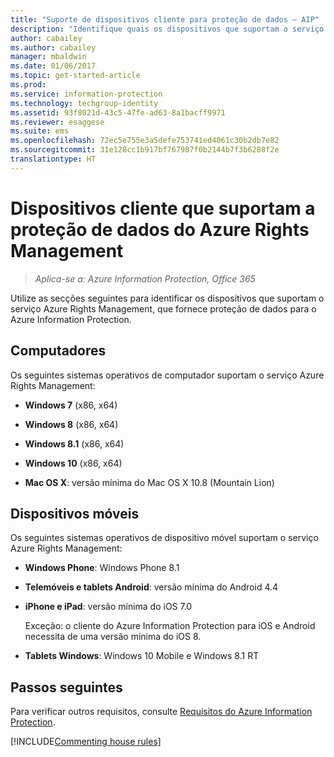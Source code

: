 ```yaml
---
title: "Suporte de dispositivos cliente para proteção de dados – AIP"
description: "Identifique quais os dispositivos que suportam o serviço Azure Rights Management a partir do Azure Information Protection."
author: cabailey
ms.author: cabailey
manager: mbaldwin
ms.date: 01/06/2017
ms.topic: get-started-article
ms.prod: 
ms.service: information-protection
ms.technology: techgroup-identity
ms.assetid: 93f8021d-43c5-47fe-ad63-8a1bacff9971
ms.reviewer: esaggese
ms.suite: ems
ms.openlocfilehash: 72ec5e755e3a5defe753741ed4061c30b2db7e82
ms.sourcegitcommit: 31e128cc1b917bf767987f0b2144b7f3b6288f2e
translationtype: HT
---
```

# <a name="client-devices-that-support-azure-rights-management-data-protection"></a>Dispositivos cliente que suportam a proteção de dados do Azure Rights Management

>*Aplica-se a: Azure Information Protection, Office 365*

Utilize as secções seguintes para identificar os dispositivos que suportam o serviço Azure Rights Management, que fornece proteção de dados para o Azure Information Protection.

## <a name="computers"></a>Computadores
Os seguintes sistemas operativos de computador suportam o serviço Azure Rights Management:

-   **Windows 7** (x86, x64)

-   **Windows 8** (x86, x64)

-   **Windows 8.1** (x86, x64)

-   **Windows 10** (x86, x64)

-   **Mac OS X**: versão mínima do Mac OS X 10.8 (Mountain Lion)

## <a name="mobile-devices"></a>Dispositivos móveis
Os seguintes sistemas operativos de dispositivo móvel suportam o serviço Azure Rights Management:

-   **Windows Phone**: Windows Phone 8.1

-   **Telemóveis e tablets Android**: versão mínima do Android 4.4

-   **iPhone e iPad**: versão mínima do iOS 7.0
     
    Exceção: o cliente do Azure Information Protection para iOS e Android necessita de uma versão mínima do iOS 8.

-   **Tablets Windows**: Windows 10 Mobile e Windows 8.1 RT


## <a name="next-steps"></a>Passos seguintes
Para verificar outros requisitos, consulte [Requisitos do Azure Information Protection](requirements-azure-rms.md).

[!INCLUDE[Commenting house rules](../includes/houserules.md)]

